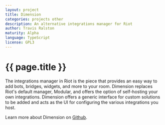 ```yaml
---
layout: project
title: Dimension
categories: projects other
description: An alternative integrations manager for Riot
author: Travis Ralston
maturity: Alpha
language: TypeScript
license: GPL3
---
```


# {{ page.title }}
The integrations manager in Riot is the piece that provides an easy way to add bots, bridges, widgets, and more to your room. Dimension replaces Riot's default manager, Modular, and offers the option of self-hosting your own integrations. Dimension offers a generic interface for custom solutions to be added and acts as the UI for configuring the various integrations you host.

Learn more about Dimension on [Github](https://github.com/turt2live/matrix-dimension).
